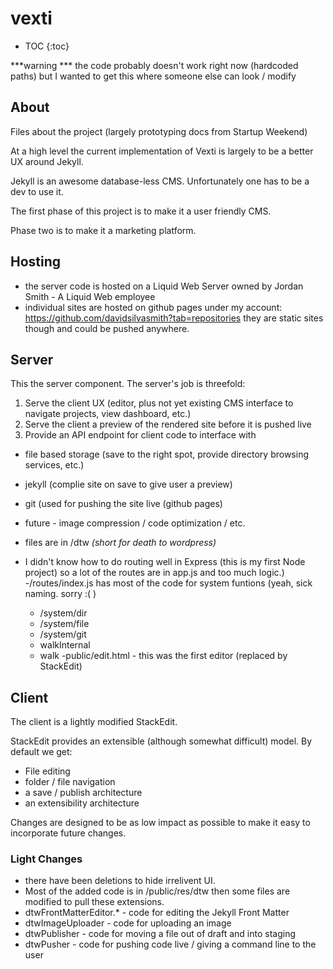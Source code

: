# vexti

* TOC
{:toc}

***warning *** the code probably doesn't work right now (hardcoded paths) but I wanted to get this where someone else can look / modify

## About
Files about the project (largely prototyping docs from Startup Weekend)

At a high level the current implementation of Vexti is largely to be a better UX around Jekyll. 

Jekyll is an awesome database-less CMS. Unfortunately one has to be a dev to use it.

The first phase of this project is to make it a user friendly CMS.

Phase two is to make it a marketing platform.

## Hosting 
- the server code is hosted on a Liquid Web Server owned by Jordan Smith - A Liquid Web employee
- individual sites are hosted on github pages under my account: https://github.com/davidsilvasmith?tab=repositories they are static sites though and could be pushed anywhere.

## Server
This the server component. The server's job is threefold:
1) Serve the client UX (editor, plus not yet existing CMS interface to navigate projects, view dashboard, etc.)
2) Serve the client a preview of the rendered site before it is pushed live
3) Provide an API endpoint for client code to interface with
  - file based storage (save to the right spot, provide directory browsing services, etc.)
  - jekyll (complie site on save to give user a preview)
  - git (used for pushing the site live (github pages)
  - future - image compression / code optimization / etc.

 - files are in /dtw *(short for death to wordpress)*
 - I didn't know how to do routing well in Express (this is my first Node project) so a lot of the routes are in app.js and too much logic.)
 -/routes/index.js has most of the code for system funtions (yeah, sick naming. sorry :( )
   - /system/dir
   - /system/file
   - /system/git
   - walkInternal
   - walk 
-public/edit.html - this was the first editor (replaced by StackEdit)

## Client
 The client is a lightly modified StackEdit.
 
 StackEdit provides an extensible (although somewhat difficult) model. By default we get:
 - File editing
 - folder / file navigation
 - a save / publish architecture
 - an extensibility architecture
 
 Changes are designed to be as low impact as possible to make it easy to incorporate future changes.
 
 ### Light Changes
  - there have been deletions to hide irrelivent UI.
  - Most of the added code is in /public/res/dtw then some files are modified to pull these extensions.
  - dtwFrontMatterEditor.* - code for editing the Jekyll Front Matter
  - dtwImageUploader - code for uploading an image
  - dtwPublisher - code for moving a file out of draft and into staging
  - dtwPusher - code for pushing code live / giving a command line to the user
  

